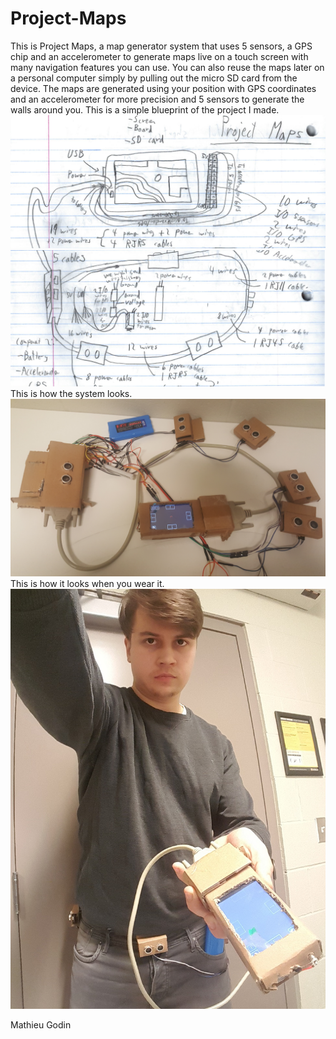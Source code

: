 # Project-Maps
This is Project Maps, a map generator system that uses 5 sensors, a GPS chip and an accelerometer to generate maps live on a touch screen with many navigation features you can use. You can also reuse the maps later on a personal computer simply by pulling out the micro SD card from the device. The maps are generated using your position with GPS coordinates and an accelerometer for more precision and 5 sensors to generate the walls around you.
This is a simple blueprint of the project I made.
![Alt text](/screenshots/Untitled.png?raw=true)
![Alt text](/screenshots/Untitled1.png?raw=true)
This is how the system looks.
![Alt text](/screenshots/Untitled2.jpg?raw=true)
This is how it looks when you wear it.
![Alt text](/screenshots/Untitled4.jpg?raw=true)


Mathieu Godin
